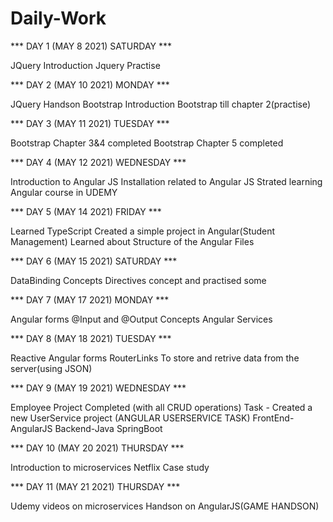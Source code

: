 # Daily-Work

*** DAY 1 (MAY 8 2021) SATURDAY ***

JQuery Introduction
Jquery Practise 

*** DAY 2 (MAY 10 2021) MONDAY ***

JQuery Handson
Bootstrap Introduction
Bootstrap till chapter 2(practise)

*** DAY 3 (MAY 11 2021) TUESDAY ***

Bootstrap Chapter 3&4 completed
Bootstrap Chapter 5 completed

*** DAY 4 (MAY 12 2021) WEDNESDAY ***

Introduction to Angular JS
Installation related to Angular JS
Strated learning Angular course in UDEMY

*** DAY 5 (MAY 14 2021) FRIDAY ***

Learned TypeScript
Created a simple project in Angular(Student Management)
Learned about Structure of the Angular Files

*** DAY 6 (MAY 15 2021) SATURDAY ***

DataBinding Concepts
Directives concept and practised some

*** DAY 7 (MAY 17 2021) MONDAY ***

Angular forms
@Input and @Output Concepts 
Angular Services

*** DAY 8 (MAY 18 2021) TUESDAY ***

Reactive Angular forms
RouterLinks
To store and retrive data from the server(using JSON)

*** DAY 9 (MAY 19 2021) WEDNESDAY ***

Employee Project Completed (with all CRUD operations)
Task - Created a new UserService project (ANGULAR USERSERVICE TASK)
FrontEnd-AngularJS
Backend-Java SpringBoot

*** DAY 10 (MAY 20 2021) THURSDAY ***

Introduction to microservices
Netflix Case study

*** DAY 11 (MAY 21 2021) THURSDAY ***

Udemy videos on microservices
Handson on AngularJS(GAME HANDSON)








